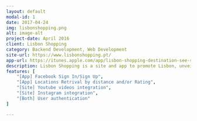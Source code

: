 ```yaml
---
layout: default
modal-id: 1
date: 2017-04-24
img: lisbonshopping.png
alt: image-alt
project-date: April 2016
client: Lisbon Shopping
category: Backend Development, Web Development
site-url: https://www.lisbonshopping.pt/
app-url: https://itunes.apple.com/app/lisbon-shopping-destination-see-shop-enjoy/id1180531390
description: Lisbon Shopping is a site and app to promote Lisbon, unveiling the best the city has to offer. The site and app backend was developed with Umbraco CMS and .NET Web API, and SQLServer as database. I was responsible for API development and site front end bug fixing.
features: [ 
    "[App] Facebook Sign In/Sign Up", 
    "[App] Locations Retrival by distance and/or Rating", 
    "[Site] Youtube videos integration",
    "[Site] Instagram integration",
    "[Both] User authentication"
]

---
```

